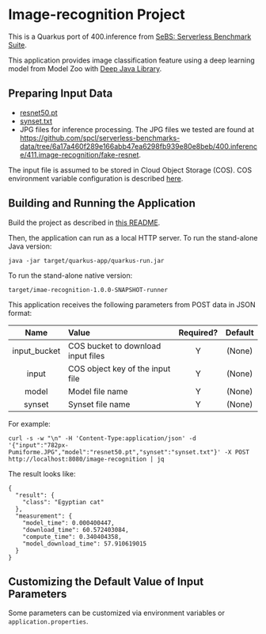 # Image-recognition Project

This is a Quarkus port of 400.inference from [SeBS: Serverless Benchmark Suite](https://github.com/spcl/serverless-benchmarks).

This application provides image classification feature using a deep learning model from Model Zoo with [Deep Java Library](https://djl.ai/).

## Preparing Input Data

- [resnet50.pt](src/main/resources/resnet50.pt)
- [synset.txt](src/main/resources/synset.txt)
- JPG files for inference processing. The JPG files we tested are found at https://github.com/spcl/serverless-benchmarks-data/tree/6a17a460f289e166abb47ea6298fb939e80e8beb/400.inference/411.image-recognition/fake-resnet.

The input file is assumed to be stored in Cloud Object Storage (COS). COS environment variable configuration is described [here]( ../UsingCloudObjectStorage.md).

## Building and Running the Application

Build the project as described in [this README](../../README.md).

Then, the application can run as a local HTTP server.
To run the stand-alone Java version:
```shell
java -jar target/quarkus-app/quarkus-run.jar
```
To run the stand-alone native version:
```shell
target/imae-recognition-1.0.0-SNAPSHOT-runner
```

This application receives the following parameters from POST data in JSON format:

|Name         |Value                         |Required?|Default|
|:-----------:|:------------------------------------|:-:|:------:|
|input_bucket |COS bucket to download input files     |Y|(None) |
|input        |COS object key of the input file       |Y|(None) |
|model        |Model file name                        |Y|(None) |
|synset       |Synset file name                       |Y|(None) |

For example:

```shell
curl -s -w "\n" -H 'Content-Type:application/json' -d '{"input":"782px-Pumiforme.JPG","model":"resnet50.pt","synset":"synset.txt"}' -X POST http://localhost:8080/image-recognition | jq
```
The result looks like:
```
{
  "result": {
    "class": "Egyptian cat"
  },
  "measurement": {
    "model_time": 0.000400447,
    "download_time": 60.572403084,
    "compute_time": 0.340404358,
    "model_download_time": 57.910619015
  }
}
```

## Customizing the Default Value of Input Parameters

Some parameters can be customized via environment variables or `application.properties`.
